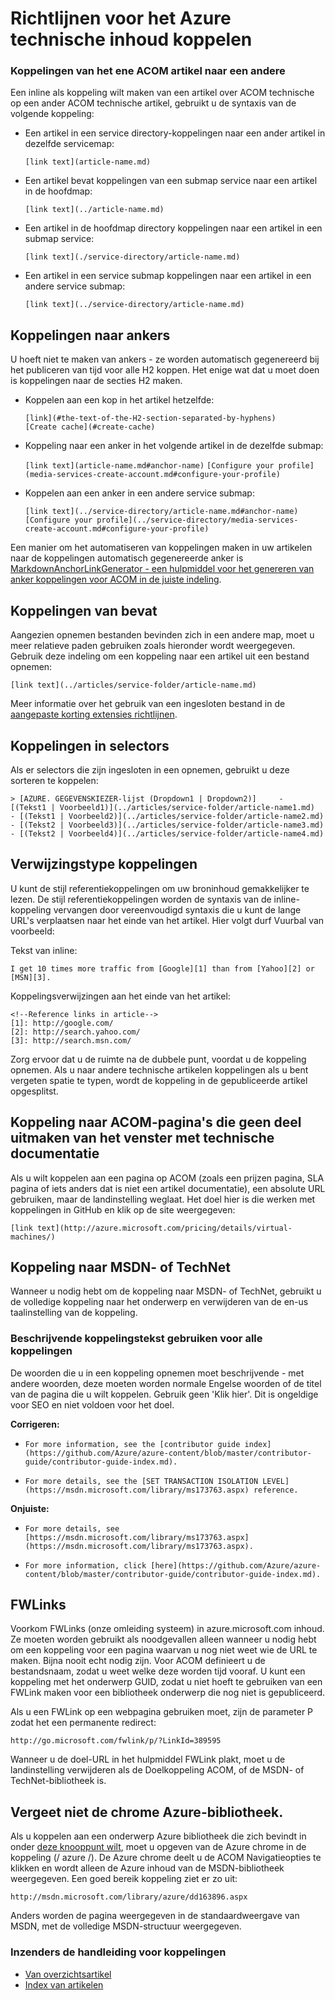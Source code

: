 <properties
   pageTitle="Koppelingen maken in korting artikelen" description="Wordt uitgelegd hoe u de code kruiskoppelingen in korting." metaKeywords="" services="" solutions="" documentationCenter="" authors="tysonn" videoId="" scriptId="" manager="carolz" />

<tags ms.service="contributor-guide" ms.devlang="" ms.topic="article" ms.tgt_pltfrm="" ms.workload="" ms.date="02/03/2015" ms.author="tysonn" />

# <a name="linking-guidance-for-azure-technical-content"></a>Richtlijnen voor het Azure technische inhoud koppelen

### <a name="links-from-one-acom-article-to-another"></a>Koppelingen van het ene ACOM artikel naar een andere

Een inline als koppeling wilt maken van een artikel over ACOM technische op een ander ACOM technische artikel, gebruikt u de syntaxis van de volgende koppeling:  

- Een artikel in een service directory-koppelingen naar een ander artikel in dezelfde servicemap:

  `[link text](article-name.md)`

- Een artikel bevat koppelingen van een submap service naar een artikel in de hoofdmap:

  `[link text](../article-name.md)`

- Een artikel in de hoofdmap directory koppelingen naar een artikel in een submap service: 

  `[link text](./service-directory/article-name.md)`

- Een artikel in een service submap koppelingen naar een artikel in een andere service submap:

  `[link text](../service-directory/article-name.md)`
 

## <a name="links-to-anchors"></a>Koppelingen naar ankers

U hoeft niet te maken van ankers - ze worden automatisch gegenereerd bij het publiceren van tijd voor alle H2 koppen. Het enige wat dat u moet doen is koppelingen naar de secties H2 maken.

- Koppelen aan een kop in het artikel hetzelfde:

  `[link](#the-text-of-the-H2-section-separated-by-hyphens)`  
  `[Create cache](#create-cache)`

- Koppeling naar een anker in het volgende artikel in de dezelfde submap:

  `[link text](article-name.md#anchor-name)`
  `[Configure your profile](media-services-create-account.md#configure-your-profile)`

- Koppelen aan een anker in een andere service submap:

  `[link text](../service-directory/article-name.md#anchor-name)`
  `[Configure your profile](../service-directory/media-services-create-account.md#configure-your-profile)`

Een manier om het automatiseren van koppelingen maken in uw artikelen naar de koppelingen automatisch gegenereerde anker is [MarkdownAnchorLinkGenerator - een hulpmiddel voor het genereren van anker koppelingen voor ACOM in de juiste indeling](https://github.com/Azure/Azure-CSI-Content-Tools/tree/master/Tools/ACOMMarkdownAnchorLinkGenerator).

## <a name="links-from-includes"></a>Koppelingen van bevat

Aangezien opnemen bestanden bevinden zich in een andere map, moet u meer relatieve paden gebruiken zoals hieronder wordt weergegeven. Gebruik deze indeling om een koppeling naar een artikel uit een bestand opnemen:

    [link text](../articles/service-folder/article-name.md)
    
Meer informatie over het gebruik van een ingesloten bestand in de [aangepaste korting extensies richtlijnen](custom-markdown-extensions.md#includes).

## <a name="links-in-selectors"></a>Koppelingen in selectors

Als er selectors die zijn ingesloten in een opnemen, gebruikt u deze sorteren te koppelen: 

    > [AZURE. GEGEVENSKIEZER-lijst (Dropdown1 | Dropdown2)]     -  [(Tekst1 | Voorbeeld1)](../articles/service-folder/article-name1.md)
    - [(Tekst1 | Voorbeeld2)](../articles/service-folder/article-name2.md)
    - [(Tekst2 | Voorbeeld3)](../articles/service-folder/article-name3.md)
    - [(Tekst2 | Voorbeeld4)](../articles/service-folder/article-name4.md)


## <a name="reference-style-links"></a>Verwijzingstype koppelingen

U kunt de stijl referentiekoppelingen om uw broninhoud gemakkelijker te lezen. De stijl referentiekoppelingen worden de syntaxis van de inline-koppeling vervangen door vereenvoudigd syntaxis die u kunt de lange URL's verplaatsen naar het einde van het artikel. Hier volgt durf Vuurbal van voorbeeld:

Tekst van inline:

    I get 10 times more traffic from [Google][1] than from [Yahoo][2] or [MSN][3].

Koppelingsverwijzingen aan het einde van het artikel:

    <!--Reference links in article-->
    [1]: http://google.com/
    [2]: http://search.yahoo.com/  
    [3]: http://search.msn.com/

Zorg ervoor dat u de ruimte na de dubbele punt, voordat u de koppeling opnemen. Als u naar andere technische artikelen koppelingen als u bent vergeten spatie te typen, wordt de koppeling in de gepubliceerde artikel opgesplitst. 

## <a name="link-to-acom-pages-that-are-not-part-of-the-technical-documentation-set"></a>Koppeling naar ACOM-pagina's die geen deel uitmaken van het venster met technische documentatie

Als u wilt koppelen aan een pagina op ACOM (zoals een prijzen pagina, SLA pagina of iets anders dat is niet een artikel documentatie), een absolute URL gebruiken, maar de landinstelling weglaat. Het doel hier is die werken met koppelingen in GitHub en klik op de site weergegeven:

    [link text](http://azure.microsoft.com/pricing/details/virtual-machines/)


## <a name="link-to-msdn-or-technet"></a>Koppeling naar MSDN- of TechNet

Wanneer u nodig hebt om de koppeling naar MSDN- of TechNet, gebruikt u de volledige koppeling naar het onderwerp en verwijderen van de en-us taalinstelling van de koppeling. 

### <a name="use-friendly-link-text-for-all-links"></a>Beschrijvende koppelingstekst gebruiken voor alle koppelingen

De woorden die u in een koppeling opnemen moet beschrijvende - met andere woorden, deze moeten worden normale Engelse woorden of de titel van de pagina die u wilt koppelen. Gebruik geen 'Klik hier'. Dit is ongeldige voor SEO en niet voldoen voor het doel.

**Corrigeren:**

- `For more information, see the [contributor guide index](https://github.com/Azure/azure-content/blob/master/contributor-guide/contributor-guide-index.md).`

- `For more details, see the [SET TRANSACTION ISOLATION LEVEL](https://msdn.microsoft.com/library/ms173763.aspx) reference.`

**Onjuiste:**

- `For more details, see [https://msdn.microsoft.com/library/ms173763.aspx](https://msdn.microsoft.com/library/ms173763.aspx).`

- `For more information, click [here](https://github.com/Azure/azure-content/blob/master/contributor-guide/contributor-guide-index.md).`


## <a name="fwlinks"></a>FWLinks

Voorkom FWLinks (onze omleiding systeem) in azure.microsoft.com inhoud. Ze moeten worden gebruikt als noodgevallen alleen wanneer u nodig hebt om een koppeling voor een pagina waarvan u nog niet weet wie de URL te maken. Bijna nooit echt nodig zijn. Voor ACOM definieert u de bestandsnaam, zodat u weet welke deze worden tijd vooraf. U kunt een koppeling met het onderwerp GUID, zodat u niet hoeft te gebruiken van een FWLink maken voor een bibliotheek onderwerp die nog niet is gepubliceerd.

Als u een FWLink op een webpagina gebruiken moet, zijn de parameter P zodat het een permanente redirect:

    http://go.microsoft.com/fwlink/p/?LinkId=389595

Wanneer u de doel-URL in het hulpmiddel FWLink plakt, moet u de landinstelling verwijderen als de Doelkoppeling ACOM, of de MSDN- of TechNet-bibliotheek is.

## <a name="remember-the-azure-library-chrome"></a>Vergeet niet de chrome Azure-bibliotheek.
Als u koppelen aan een onderwerp Azure bibliotheek die zich bevindt in onder [deze knooppunt wilt](https://msdn.microsoft.com/library/azure), moet u opgeven van de Azure chrome in de koppeling (/ azure /). De Azure chrome deelt u de ACOM Navigatieopties te klikken en wordt alleen de Azure inhoud van de MSDN-bibliotheek weergegeven. Een goed bereik koppeling ziet er zo uit:

    http://msdn.microsoft.com/library/azure/dd163896.aspx

Anders worden de pagina weergegeven in de standaardweergave van MSDN, met de volledige MSDN-structuur weergegeven.

### <a name="contributors-guide-links"></a>Inzenders de handleiding voor koppelingen

- [Van overzichtsartikel](./../README.md)
- [Index van artikelen](./contributor-guide-index.md)

<!--image references-->
[1]: ./media/create-tables-markdown/table-markdown.png
[2]: ./media/create-tables-markdown/break-tables.png
